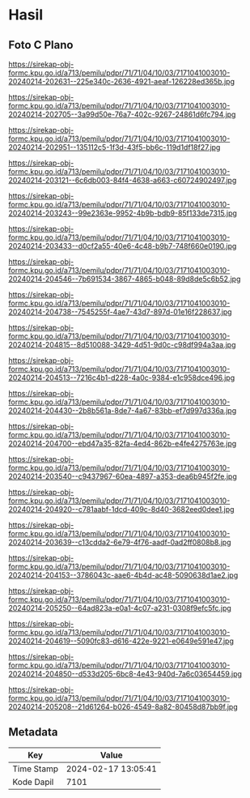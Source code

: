 # Hasil

## Foto C Plano

https://sirekap-obj-formc.kpu.go.id/a713/pemilu/pdpr/71/71/04/10/03/7171041003010-20240214-202631--225e340c-2636-4921-aeaf-126228ed365b.jpg

https://sirekap-obj-formc.kpu.go.id/a713/pemilu/pdpr/71/71/04/10/03/7171041003010-20240214-202705--3a99d50e-76a7-402c-9267-24861d6fc794.jpg

https://sirekap-obj-formc.kpu.go.id/a713/pemilu/pdpr/71/71/04/10/03/7171041003010-20240214-202951--135112c5-1f3d-43f5-bb6c-119d1df18f27.jpg

https://sirekap-obj-formc.kpu.go.id/a713/pemilu/pdpr/71/71/04/10/03/7171041003010-20240214-203121--6c6db003-84f4-4638-a663-c60724902497.jpg

https://sirekap-obj-formc.kpu.go.id/a713/pemilu/pdpr/71/71/04/10/03/7171041003010-20240214-203243--99e2363e-9952-4b9b-bdb9-85f133de7315.jpg

https://sirekap-obj-formc.kpu.go.id/a713/pemilu/pdpr/71/71/04/10/03/7171041003010-20240214-203433--d0cf2a55-40e6-4c48-b9b7-748f660e0190.jpg

https://sirekap-obj-formc.kpu.go.id/a713/pemilu/pdpr/71/71/04/10/03/7171041003010-20240214-204546--7b691534-3867-4865-b048-89d8de5c6b52.jpg

https://sirekap-obj-formc.kpu.go.id/a713/pemilu/pdpr/71/71/04/10/03/7171041003010-20240214-204738--7545255f-4ae7-43d7-897d-01e16f228637.jpg

https://sirekap-obj-formc.kpu.go.id/a713/pemilu/pdpr/71/71/04/10/03/7171041003010-20240214-204815--8d510088-3429-4d51-9d0c-c98df994a3aa.jpg

https://sirekap-obj-formc.kpu.go.id/a713/pemilu/pdpr/71/71/04/10/03/7171041003010-20240214-204513--7216c4b1-d228-4a0c-9384-e1c958dce496.jpg

https://sirekap-obj-formc.kpu.go.id/a713/pemilu/pdpr/71/71/04/10/03/7171041003010-20240214-204430--2b8b561a-8de7-4a67-83bb-ef7d997d336a.jpg

https://sirekap-obj-formc.kpu.go.id/a713/pemilu/pdpr/71/71/04/10/03/7171041003010-20240214-204700--ebd47a35-82fa-4ed4-862b-e4fe4275763e.jpg

https://sirekap-obj-formc.kpu.go.id/a713/pemilu/pdpr/71/71/04/10/03/7171041003010-20240214-203540--c9437967-60ea-4897-a353-dea6b945f2fe.jpg

https://sirekap-obj-formc.kpu.go.id/a713/pemilu/pdpr/71/71/04/10/03/7171041003010-20240214-204920--c781aabf-1dcd-409c-8d40-3682eed0dee1.jpg

https://sirekap-obj-formc.kpu.go.id/a713/pemilu/pdpr/71/71/04/10/03/7171041003010-20240214-203639--c13cdda2-6e79-4f76-aadf-0ad2ff0808b8.jpg

https://sirekap-obj-formc.kpu.go.id/a713/pemilu/pdpr/71/71/04/10/03/7171041003010-20240214-204153--3786043c-aae6-4b4d-ac48-5090638d1ae2.jpg

https://sirekap-obj-formc.kpu.go.id/a713/pemilu/pdpr/71/71/04/10/03/7171041003010-20240214-205250--64ad823a-e0a1-4c07-a231-0308f9efc5fc.jpg

https://sirekap-obj-formc.kpu.go.id/a713/pemilu/pdpr/71/71/04/10/03/7171041003010-20240214-204619--5090fc83-d616-422e-9221-e0649e591e47.jpg

https://sirekap-obj-formc.kpu.go.id/a713/pemilu/pdpr/71/71/04/10/03/7171041003010-20240214-204850--d533d205-6bc8-4e43-940d-7a6c03654459.jpg

https://sirekap-obj-formc.kpu.go.id/a713/pemilu/pdpr/71/71/04/10/03/7171041003010-20240214-205208--21d61264-b026-4549-8a82-80458d87bb9f.jpg


## Metadata

| Key        | Value               |
| ---------- | ------------------- |
| Time Stamp | 2024-02-17 13:05:41 |
| Kode Dapil | 7101                |



